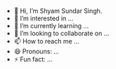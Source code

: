 - 👋 Hi, I’m Shyam Sundar Singh.
- 👀 I’m interested in ...
- 🌱 I’m currently learning ...
- 💞️ I’m looking to collaborate on ...
- 📫 How to reach me ...
- 😄 Pronouns: ...
- ⚡ Fun fact: ...

<!---
shyam-ajira/shyam-ajira is a ✨ special ✨ repository because its `README.md` (this file) appears on your GitHub profile.
You can click the Preview link to take a look at your changes.
--->
